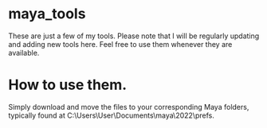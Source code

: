 # maya_tools
These are just a few of my tools. Please note that I will be regularly updating and adding new tools here. Feel free to use them whenever they are available.

# How to use them.
Simply download and move the files to your corresponding Maya folders, typically found at C:\Users\User\Documents\maya\2022\prefs.
